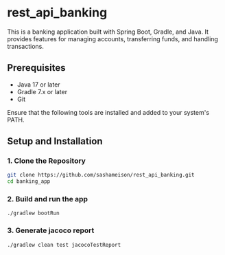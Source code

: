 # rest_api_banking

This is a banking application built with Spring Boot, Gradle, and Java. It provides features for managing accounts, transferring funds, and handling transactions.

## Prerequisites

- Java 17 or later
- Gradle 7.x or later
- Git

Ensure that the following tools are installed and added to your system's PATH.

## Setup and Installation

### 1. Clone the Repository

```bash
git clone https://github.com/sashameison/rest_api_banking.git
cd banking_app
```

### 2. Build and run the app
```
./gradlew bootRun
```

### 3. Generate jacoco report
```
./gradlew clean test jacocoTestReport  
```
